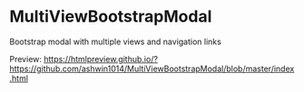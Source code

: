 # MultiViewBootstrapModal
Bootstrap modal with multiple views and navigation links

Preview:
https://htmlpreview.github.io/?https://github.com/ashwin1014/MultiViewBootstrapModal/blob/master/index.html
